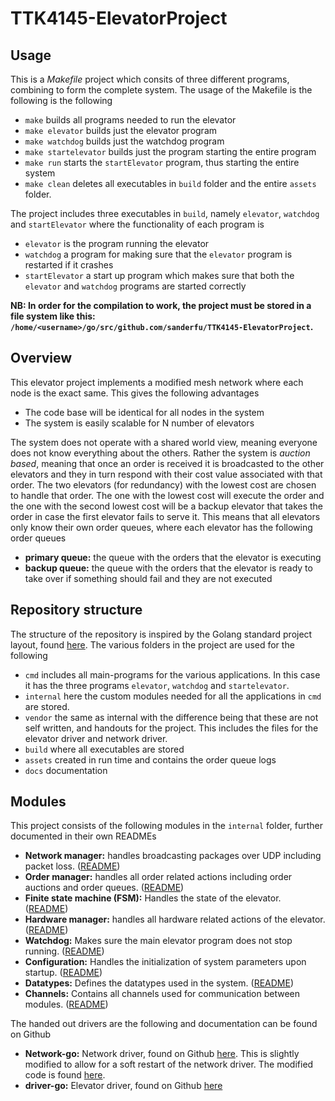 # TTK4145-ElevatorProject

## Usage

This is a *Makefile* project which consits of three different programs, combining
to form the complete system. The usage of the Makefile is the following is 
the following

* `make` builds all programs needed to run the elevator
* `make elevator` builds just the elevator program
* `make watchdog` builds just the watchdog program
* `make startelevator` builds just the program starting the entire program
* `make run` starts the `startElevator` program, thus starting the entire 
system
* `make clean` deletes all executables in `build` folder and the entire `assets` 
folder.

The project includes three executables in `build`, namely `elevator`, `watchdog`
and `startElevator` where the functionality of each program is

* `elevator` is the program running the elevator
* `watchdog` a program for making sure that the `elevator` program is restarted
if it crashes
* `startElevator` a start up program which makes sure that both the `elevator`
and `watchdog` programs are started correctly

**NB: In order for the compilation to work, the project must be stored in a file
system like this: 
`/home/<username>/go/src/github.com/sanderfu/TTK4145-ElevatorProject`.**

## Overview

This elevator project implements a modified mesh network where each node is 
the exact same. This gives the following advantages

* The code base will be identical for all nodes in the system
* The system is easily scalable for N number of elevators

The system does not operate with a shared world view, meaning everyone does not
know everything about the others. Rather the system is *auction based*, meaning
that once an order is received it is broadcasted to the other elevators and they
in turn respond with their cost value associated with that order. The two 
elevators (for redundancy) with the lowest cost are chosen to handle that order.
The one with the lowest cost will execute the order and the one with the second
lowest cost will be a backup elevator that takes the order in case the first 
elevator fails to serve it. This means that all elevators only know their own 
order queues, where each elevator has the following order queues

* **primary queue:** the queue with the orders that the elevator is executing
* **backup queue:** the queue with the orders that the elevator is ready to take
over if something should fail and they are not executed

## Repository structure

The structure of the repository is inspired by the Golang standard project 
layout, found [here](https://github.com/golang-standards/project-layout). The 
various folders in the project are used for the following

* `cmd` includes all main-programs for the various applications. In this case it
has the three programs `elevator`, `watchdog` and `startelevator`.
* `internal` here the custom modules needed for all the applications in `cmd` 
are stored.
* `vendor` the same as internal with the difference being that these are not 
self written, and handouts for the project. This includes the files for the 
elevator driver and network driver.
* `build` where all executables are stored
* `assets` created in run time and contains the order queue logs
* `docs` documentation

## Modules

This project consists of the following modules in the `internal` folder, further
documented in their own READMEs

* **Network manager:** handles broadcasting packages over UDP including packet 
loss. ([README](./internal/networkmanager/README.md))
* **Order manager:** handles all order related actions including order auctions
and order queues. ([README](./internal/ordermanager/README.md))
* **Finite state machine (FSM):** Handles the state of the elevator.
([README](./internal/fsm/README.md))
* **Hardware manager:** handles all hardware related actions of the elevator.
([README](./internal/hwmanager/README.md))
* **Watchdog:** Makes sure the main elevator program does not stop running.
([README](./internal/watchdog/README.md))
* **Configuration:** Handles the initialization of system parameters upon 
startup. ([README](./internal/configuration/README.md))
* **Datatypes:** Defines the datatypes used in the system. 
([README](./internal/datatypes/README.md))
* **Channels:** Contains all channels used for communication between modules.
([README](./internal/channels/README.md))


The handed out drivers are the following and documentation can be found on
Github

* **Network-go:** Network driver, found on Github 
[here](https://github.com/TTK4145/Network-go). This is slightly modified to 
allow for a soft restart of the network driver. The modified code is found
[here](./vendor/github.com/TTK4145/Network-go/network/bcast/bcast.go).
* **driver-go:** Elevator driver, found on Github 
[here](https://github.com/TTK4145/driver-go) 

